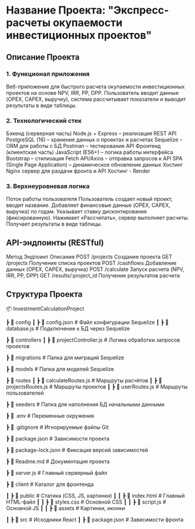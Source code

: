 # Название Проекта: "Экспресс-расчеты окупаемости инвестиционных проектов"

## Описание Проекта

### 1. Функционал приложения

Веб-приложение для быстрого расчета окупаемости инвестиционных проектов на основе NPV, IRR, PP, DPP. Пользователь вводит данные (OPEX, CAPEX, выручку), система рассчитывает показатели и выводит результаты в виде таблицы.

### 2. Технологический стек

Бэкенд (серверная часть)
Node.js + Express – реализация REST API
PostgreSQL (16) – хранение данных о проектах и расчетах
Sequelize – ORM для работы с БД
Postman – тестирование API
Фронтенд (клиентская часть)
JavaScript (ES6+) – логика работы интерфейса
Bootstrap – стилизация
Fetch API/Axios – отправка запросов к API
SPA (Single Page Application) – динамическое обновление данных
Хостинг
Nginx сервер для раздачи фронта и API
Хостинг - Render

### 3. Верхнеуровневая логика

Поток работы пользователя
Пользователь создает новый проект, вводит название.
Добавляет финансовые данные (OPEX, CAPEX, выручка) по годам.
Указывает ставку дисконтирования (фиксированную).
Нажимает «Рассчитать», сервер выполняет расчеты.
Получает результаты в виде таблицы.

## API-эндпоинты (RESTful)

Метод Эндпоинт Описание
POST /projects Создание проекта
GET /projects Получение списка проектов
POST /cashflows Добавление данных (OPEX, CAPEX, выручка)
POST /calculate Запуск расчета (NPV, IRR, PP, DPP)
GET /results/:project_id Получение результатов расчета

## Структура Проекта

📦 InvestmentCalculationProject

┣ 📂 config
┃ ┣ 📜 config.json # Файл конфигурации Sequelize
┃ ┣ 📜 database.js # Подключение к БД через Sequelize

┣ 📂 controllers
┃ ┣ 📜 projectController.js # Логика обработки запросов проектов

┣ 📂 migrations # Папка для миграций Sequelize

┣ 📂 models # Папка для моделей Sequelize

┣ 📂 routes
┃ ┣ 📜 calculateRoutes.js # Маршруты расчётов
┃ ┣ 📜 projectsRoutes.js # Маршруты проектов
┃ ┣ 📜 userRoutes.js # Маршруты пользователей

┣ 📂 seeders # Папка для наполнения БД начальными данными

┣ 📜 .env # Переменные окружения

┣ 📜 .gitignore # Игнорируемые файлы Git

┣ 📜 package.json # Зависимости проекта

┣ 📜 package-lock.json # Фиксация версий зависимостей

┣ 📜 Readme.md # Документация проекта

┣ 📜 server.js # Главный серверный файл

┣ 📂 client # Каталог для фронтенда

┃ ┣ 📂 public # Статика (CSS, JS, картинки)
┃ ┃ ┣ 📜 index.html # Главный HTML-файл
┃ ┃ ┣ 📜 styles.css # Основной CSS
┃ ┃ ┣ 📜 script.js # Основной JS
┃ ┃ ┣ 📂 assets # Картинки, иконки

┃ ┣ 📂 src # Исходники React
┃ ┣ 📜 package.json # Зависимости фронта
